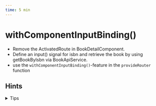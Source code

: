```yaml
---
time: 5 min
---
```


# withComponentInputBinding()

- Remove the ActivatedRoute in BookDetailComponent.
- Define an input() signal for isbn and retrieve the book by using getBookByIsbn via BookApiService.
- use the `withComponentInputBinding()`-feature in the `provideRouter` function


## Hints

<details>
<summary>Tips</summary>

**AppConfig**
```ts
export const appConfig: ApplicationConfig = {
  providers: [
    provideRouter(routes, withComponentInputBinding())
  ]
};
```

**Input binding**
```ts
isbn = input.required<string>();
```

</details>
